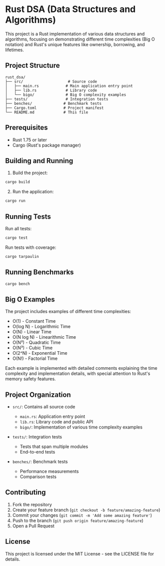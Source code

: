 # Rust DSA (Data Structures and Algorithms)

This project is a Rust implementation of various data structures and algorithms, focusing on demonstrating different time complexities (Big O notation) and Rust's unique features like ownership, borrowing, and lifetimes.

## Project Structure

```
rust_dsa/
├── src/                    # Source code
│   ├── main.rs            # Main application entry point
│   ├── lib.rs             # Library code
│   └── bigo/              # Big O complexity examples
├── tests/                 # Integration tests
├── benches/              # Benchmark tests
├── Cargo.toml            # Project manifest
└── README.md             # This file
```

## Prerequisites

- Rust 1.75 or later
- Cargo (Rust's package manager)

## Building and Running

1. Build the project:

```bash
cargo build
```

2. Run the application:

```bash
cargo run
```

## Running Tests

Run all tests:

```bash
cargo test
```

Run tests with coverage:

```bash
cargo tarpaulin
```

## Running Benchmarks

```bash
cargo bench
```

## Big O Examples

The project includes examples of different time complexities:

- O(1) - Constant Time
- O(log N) - Logarithmic Time
- O(N) - Linear Time
- O(N log N) - Linearithmic Time
- O(N²) - Quadratic Time
- O(N³) - Cubic Time
- O(2^N) - Exponential Time
- O(N!) - Factorial Time

Each example is implemented with detailed comments explaining the time complexity and implementation details, with special attention to Rust's memory safety features.

## Project Organization

- `src/`: Contains all source code
  - `main.rs`: Application entry point
  - `lib.rs`: Library code and public API
  - `bigo/`: Implementation of various time complexity examples

- `tests/`: Integration tests
  - Tests that span multiple modules
  - End-to-end tests

- `benches/`: Benchmark tests
  - Performance measurements
  - Comparison tests

## Contributing

1. Fork the repository
2. Create your feature branch (`git checkout -b feature/amazing-feature`)
3. Commit your changes (`git commit -m 'Add some amazing feature'`)
4. Push to the branch (`git push origin feature/amazing-feature`)
5. Open a Pull Request

## License

This project is licensed under the MIT License - see the LICENSE file for details.
